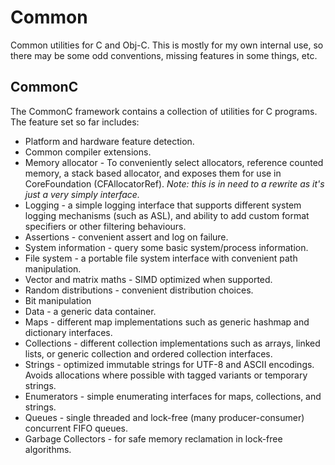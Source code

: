Common
======

Common utilities for C and Obj-C. This is mostly for my own internal use, so there may be some odd conventions, missing features in some things, etc.

CommonC
-------

The CommonC framework contains a collection of utilities for C programs. The feature set so far includes:

* Platform and hardware feature detection.
* Common compiler extensions.
* Memory allocator - To conveniently select allocators, reference counted memory, a stack based allocator, and exposes them for use in CoreFoundation (CFAllocatorRef). _Note: this is in need to a rewrite as it's just a very simply interface._
* Logging - a simple logging interface that supports different system logging mechanisms (such as ASL), and ability to add custom format specifiers or other filtering behaviours.
* Assertions - convenient assert and log on failure.
* System information - query some basic system/process information.
* File system - a portable file system interface with convenient path manipulation.
* Vector and matrix maths - SIMD optimized when supported.
* Random distributions - convenient distribution choices.
* Bit manipulation
* Data - a generic data container.
* Maps - different map implementations such as generic hashmap and dictionary interfaces.
* Collections - different collection implementations such as arrays, linked lists, or generic collection and ordered collection interfaces.
* Strings - optimized immutable strings for UTF-8 and ASCII encodings. Avoids allocations where possible with tagged variants or temporary strings.
* Enumerators - simple enumerating interfaces for maps, collections, and strings.
* Queues - single threaded and lock-free (many producer-consumer) concurrent FIFO queues.
* Garbage Collectors - for safe memory reclamation in lock-free algorithms.

